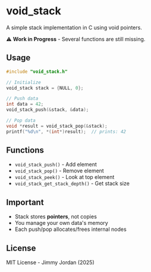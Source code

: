 # void_stack

A simple stack implementation in C using void pointers.

⚠️ **Work in Progress** - Several functions are still missing.

## Usage

```c
#include "void_stack.h"

// Initialize
void_stack stack = {NULL, 0};

// Push data
int data = 42;
void_stack_push(&stack, &data);

// Pop data  
void *result = void_stack_pop(&stack);
printf("%d\n", *(int*)result);  // prints: 42
```

## Functions

- `void_stack_push()` - Add element
- `void_stack_pop()` - Remove element  
- `void_stack_peek()` - Look at top element
- `void_stack_get_stack_depth()` - Get stack size

## Important

- Stack stores **pointers**, not copies
- You manage your own data's memory
- Each push/pop allocates/frees internal nodes

## License

MIT License - Jimmy Jordan (2025)
